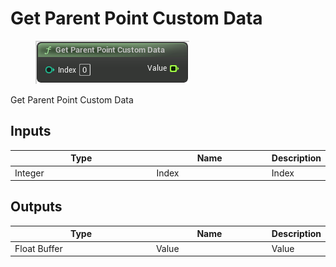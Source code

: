 # Get Parent Point Custom Data

<div align="left" data-full-width="false">

<figure><img src="Get_Parent_Point_Custom_Data.png" alt=""><figcaption></figcaption></figure>

</div>

Get Parent Point Custom Data

## Inputs

<table>
<thead><tr><th width="250">Type</th><th width="200">Name</th><th>Description</th></tr></thead>
<tbody>
<tr><td>Integer</td><td>Index</td><td>Index</td></tr>
</tbody>
</table>

## Outputs

<table>
<thead><tr><th width="250">Type</th><th width="200">Name</th><th>Description</th></tr></thead>
<tbody>
<tr><td>Float Buffer</td><td>Value</td><td>Value</td></tr>
</tbody>
</table>